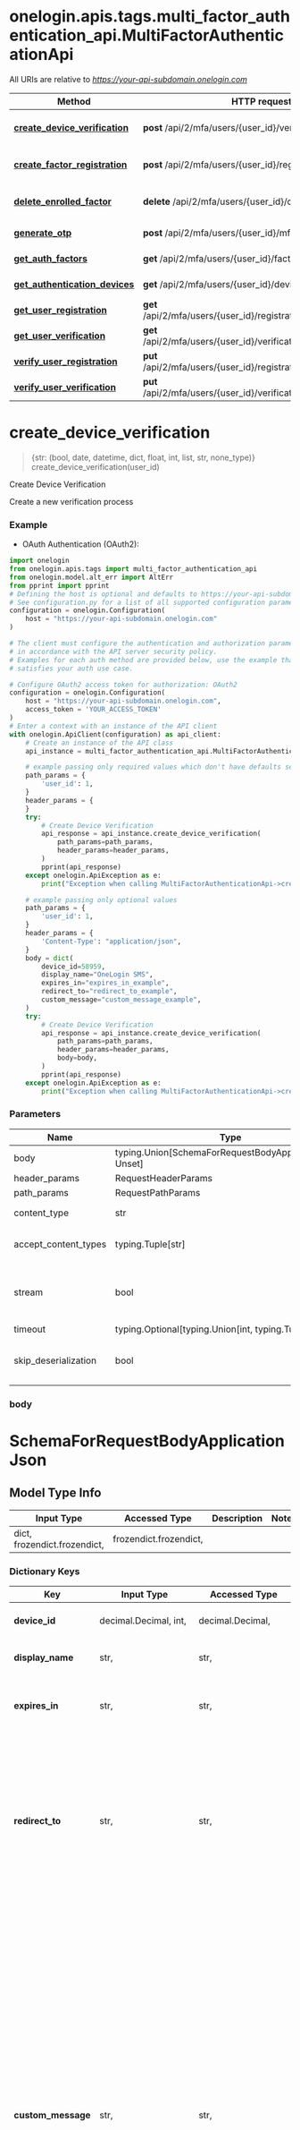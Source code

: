 <a id="__pageTop"></a>
# onelogin.apis.tags.multi_factor_authentication_api.MultiFactorAuthenticationApi

All URIs are relative to *https://your-api-subdomain.onelogin.com*

Method | HTTP request | Description
------------- | ------------- | -------------
[**create_device_verification**](#create_device_verification) | **post** /api/2/mfa/users/{user_id}/verifications | Create Device Verification
[**create_factor_registration**](#create_factor_registration) | **post** /api/2/mfa/users/{user_id}/registrations | Create Factor Registration
[**delete_enrolled_factor**](#delete_enrolled_factor) | **delete** /api/2/mfa/users/{user_id}/devices/{device_id} | Delete Enrolled Factor
[**generate_otp**](#generate_otp) | **post** /api/2/mfa/users/{user_id}/mfa_token | Generate MFA token
[**get_auth_factors**](#get_auth_factors) | **get** /api/2/mfa/users/{user_id}/factors | Get User Factors
[**get_authentication_devices**](#get_authentication_devices) | **get** /api/2/mfa/users/{user_id}/devices | Get User Devices
[**get_user_registration**](#get_user_registration) | **get** /api/2/mfa/users/{user_id}/registrations/{registration_id} | Get User Registration
[**get_user_verification**](#get_user_verification) | **get** /api/2/mfa/users/{user_id}/verifications/{verification_id} | Get User Verification
[**verify_user_registration**](#verify_user_registration) | **put** /api/2/mfa/users/{user_id}/registrations/{registration_id} | Verify User Registration
[**verify_user_verification**](#verify_user_verification) | **put** /api/2/mfa/users/{user_id}/verifications/{verification_id} | Verify User Verification

# **create_device_verification**
<a id="create_device_verification"></a>
> {str: (bool, date, datetime, dict, float, int, list, str, none_type)} create_device_verification(user_id)

Create Device Verification

Create a new verification process

### Example

* OAuth Authentication (OAuth2):
```python
import onelogin
from onelogin.apis.tags import multi_factor_authentication_api
from onelogin.model.alt_err import AltErr
from pprint import pprint
# Defining the host is optional and defaults to https://your-api-subdomain.onelogin.com
# See configuration.py for a list of all supported configuration parameters.
configuration = onelogin.Configuration(
    host = "https://your-api-subdomain.onelogin.com"
)

# The client must configure the authentication and authorization parameters
# in accordance with the API server security policy.
# Examples for each auth method are provided below, use the example that
# satisfies your auth use case.

# Configure OAuth2 access token for authorization: OAuth2
configuration = onelogin.Configuration(
    host = "https://your-api-subdomain.onelogin.com",
    access_token = 'YOUR_ACCESS_TOKEN'
)
# Enter a context with an instance of the API client
with onelogin.ApiClient(configuration) as api_client:
    # Create an instance of the API class
    api_instance = multi_factor_authentication_api.MultiFactorAuthenticationApi(api_client)

    # example passing only required values which don't have defaults set
    path_params = {
        'user_id': 1,
    }
    header_params = {
    }
    try:
        # Create Device Verification
        api_response = api_instance.create_device_verification(
            path_params=path_params,
            header_params=header_params,
        )
        pprint(api_response)
    except onelogin.ApiException as e:
        print("Exception when calling MultiFactorAuthenticationApi->create_device_verification: %s\n" % e)

    # example passing only optional values
    path_params = {
        'user_id': 1,
    }
    header_params = {
        'Content-Type': "application/json",
    }
    body = dict(
        device_id=58959,
        display_name="OneLogin SMS",
        expires_in="expires_in_example",
        redirect_to="redirect_to_example",
        custom_message="custom_message_example",
    )
    try:
        # Create Device Verification
        api_response = api_instance.create_device_verification(
            path_params=path_params,
            header_params=header_params,
            body=body,
        )
        pprint(api_response)
    except onelogin.ApiException as e:
        print("Exception when calling MultiFactorAuthenticationApi->create_device_verification: %s\n" % e)
```
### Parameters

Name | Type | Description  | Notes
------------- | ------------- | ------------- | -------------
body | typing.Union[SchemaForRequestBodyApplicationJson, Unset] | optional, default is unset |
header_params | RequestHeaderParams | |
path_params | RequestPathParams | |
content_type | str | optional, default is 'application/json' | Selects the schema and serialization of the request body
accept_content_types | typing.Tuple[str] | default is ('application/json', ) | Tells the server the content type(s) that are accepted by the client
stream | bool | default is False | if True then the response.content will be streamed and loaded from a file like object. When downloading a file, set this to True to force the code to deserialize the content to a FileSchema file
timeout | typing.Optional[typing.Union[int, typing.Tuple]] | default is None | the timeout used by the rest client
skip_deserialization | bool | default is False | when True, headers and body will be unset and an instance of api_client.ApiResponseWithoutDeserialization will be returned

### body

# SchemaForRequestBodyApplicationJson

## Model Type Info
Input Type | Accessed Type | Description | Notes
------------ | ------------- | ------------- | -------------
dict, frozendict.frozendict,  | frozendict.frozendict,  |  | 

### Dictionary Keys
Key | Input Type | Accessed Type | Description | Notes
------------ | ------------- | ------------- | ------------- | -------------
**device_id** | decimal.Decimal, int,  | decimal.Decimal,  | Specifies the factor to be verified. | 
**display_name** | str,  | str,  | A name for the users device | [optional] 
**expires_in** | str,  | str,  | Defaults to 120. Valid values are: 120-900 seconds. | [optional] 
**redirect_to** | str,  | str,  | Only applies to Email MagicLink factor. Redirects MagicLink success page to specified URL after 2 seconds. Email must already be configured by the user. | [optional] 
**custom_message** | str,  | str,  | Only applies to SMS factor. A message template that will be sent via SMS. Max length of the message after template items are inserted is 160 characters including the OTP code. SMS must already be configured by the user. The following template variables can be included in the message. - {{otp_code}} - The security code. - {{otp_expiry}} - The number of minutes until the one time code expires. | [optional] 
**any_string_name** | dict, frozendict.frozendict, str, date, datetime, int, float, bool, decimal.Decimal, None, list, tuple, bytes, io.FileIO, io.BufferedReader | frozendict.frozendict, str, BoolClass, decimal.Decimal, NoneClass, tuple, bytes, FileIO | any string name can be used but the value must be the correct type | [optional]

### header_params
#### RequestHeaderParams

Name | Type | Description  | Notes
------------- | ------------- | ------------- | -------------
Content-Type | ContentTypeSchema | | optional

# ContentTypeSchema

## Model Type Info
Input Type | Accessed Type | Description | Notes
------------ | ------------- | ------------- | -------------
str,  | str,  |  | if omitted the server will use the default value of "application/json"

### path_params
#### RequestPathParams

Name | Type | Description  | Notes
------------- | ------------- | ------------- | -------------
user_id | UserIdSchema | | 

# UserIdSchema

## Model Type Info
Input Type | Accessed Type | Description | Notes
------------ | ------------- | ------------- | -------------
decimal.Decimal, int,  | decimal.Decimal,  |  | 

### Return Types, Responses

Code | Class | Description
------------- | ------------- | -------------
n/a | api_client.ApiResponseWithoutDeserialization | When skip_deserialization is True this response is returned
201 | [ApiResponseFor201](#create_device_verification.ApiResponseFor201) | Created
401 | [ApiResponseFor401](#create_device_verification.ApiResponseFor401) | Unauthorized

#### create_device_verification.ApiResponseFor201
Name | Type | Description  | Notes
------------- | ------------- | ------------- | -------------
response | urllib3.HTTPResponse | Raw response |
body | typing.Union[SchemaFor201ResponseBodyApplicationJson, ] |  |
headers | ResponseHeadersFor201 |  |

# SchemaFor201ResponseBodyApplicationJson

## Model Type Info
Input Type | Accessed Type | Description | Notes
------------ | ------------- | ------------- | -------------
dict, frozendict.frozendict,  | frozendict.frozendict,  |  | 

### Dictionary Keys
Key | Input Type | Accessed Type | Description | Notes
------------ | ------------- | ------------- | ------------- | -------------
**device_id** | decimal.Decimal, int,  | decimal.Decimal,  | Specifies the factor to be verified. | [optional] 
**display_name** | str,  | str,  | A name for the users device | [optional] 
**expires_at** | str,  | str,  | A short lived token that is required to Verify the Factor. This token expires based on the expires_in parameter passed in. | [optional] 
**redirect_to** | str,  | str,  | Only applies to Email MagicLink factor. Redirects MagicLink success page to specified URL after 2 seconds. Email must already be configured by the user. | [optional] 
**user_display_name** | str,  | str,  | Authentication factor display name assigned by users when they register the device. | [optional] 
**id** | str,  | str,  | Registration identifier. | [optional] 
**type_display_name** | str,  | str,  | Authentication factor display name as it appears to users upon initial registration, as defined by admins at Settings &gt; Authentication Factors. | [optional] 
**auth_factor_name** | str,  | str,  | Authentication factor name, as it appears to administrators in OneLogin. | [optional] 
**any_string_name** | dict, frozendict.frozendict, str, date, datetime, int, float, bool, decimal.Decimal, None, list, tuple, bytes, io.FileIO, io.BufferedReader | frozendict.frozendict, str, BoolClass, decimal.Decimal, NoneClass, tuple, bytes, FileIO | any string name can be used but the value must be the correct type | [optional]
#### ResponseHeadersFor201

Name | Type | Description  | Notes
------------- | ------------- | ------------- | -------------
Content-Type | ContentTypeSchema | | optional

# ContentTypeSchema

## Model Type Info
Input Type | Accessed Type | Description | Notes
------------ | ------------- | ------------- | -------------
str,  | str,  |  | 


#### create_device_verification.ApiResponseFor401
Name | Type | Description  | Notes
------------- | ------------- | ------------- | -------------
response | urllib3.HTTPResponse | Raw response |
body | typing.Union[SchemaFor401ResponseBodyApplicationJson, ] |  |
headers | Unset | headers were not defined |

# SchemaFor401ResponseBodyApplicationJson
Type | Description  | Notes
------------- | ------------- | -------------
[**AltErr**](../../models/AltErr.md) |  | 


### Authorization

[OAuth2](../../../README.md#OAuth2)

[[Back to top]](#__pageTop) [[Back to API list]](../../../README.md#documentation-for-api-endpoints) [[Back to Model list]](../../../README.md#documentation-for-models) [[Back to README]](../../../README.md)

# **create_factor_registration**
<a id="create_factor_registration"></a>
> {str: (bool, date, datetime, dict, float, int, list, str, none_type)} create_factor_registration(user_id)

Create Factor Registration

Create a new registration process

### Example

* OAuth Authentication (OAuth2):
```python
import onelogin
from onelogin.apis.tags import multi_factor_authentication_api
from onelogin.model.alt_err import AltErr
from pprint import pprint
# Defining the host is optional and defaults to https://your-api-subdomain.onelogin.com
# See configuration.py for a list of all supported configuration parameters.
configuration = onelogin.Configuration(
    host = "https://your-api-subdomain.onelogin.com"
)

# The client must configure the authentication and authorization parameters
# in accordance with the API server security policy.
# Examples for each auth method are provided below, use the example that
# satisfies your auth use case.

# Configure OAuth2 access token for authorization: OAuth2
configuration = onelogin.Configuration(
    host = "https://your-api-subdomain.onelogin.com",
    access_token = 'YOUR_ACCESS_TOKEN'
)
# Enter a context with an instance of the API client
with onelogin.ApiClient(configuration) as api_client:
    # Create an instance of the API class
    api_instance = multi_factor_authentication_api.MultiFactorAuthenticationApi(api_client)

    # example passing only required values which don't have defaults set
    path_params = {
        'user_id': 1,
    }
    header_params = {
    }
    try:
        # Create Factor Registration
        api_response = api_instance.create_factor_registration(
            path_params=path_params,
            header_params=header_params,
        )
        pprint(api_response)
    except onelogin.ApiException as e:
        print("Exception when calling MultiFactorAuthenticationApi->create_factor_registration: %s\n" % e)

    # example passing only optional values
    path_params = {
        'user_id': 1,
    }
    header_params = {
        'Content-Type': "application/json",
    }
    body = dict(
        factor_id=58959,
        display_name="OneLogin SMS",
        expires_in="expires_in_example",
        verified=True,
        redirect_to="redirect_to_example",
        custom_message="custom_message_example",
    )
    try:
        # Create Factor Registration
        api_response = api_instance.create_factor_registration(
            path_params=path_params,
            header_params=header_params,
            body=body,
        )
        pprint(api_response)
    except onelogin.ApiException as e:
        print("Exception when calling MultiFactorAuthenticationApi->create_factor_registration: %s\n" % e)
```
### Parameters

Name | Type | Description  | Notes
------------- | ------------- | ------------- | -------------
body | typing.Union[SchemaForRequestBodyApplicationJson, Unset] | optional, default is unset |
header_params | RequestHeaderParams | |
path_params | RequestPathParams | |
content_type | str | optional, default is 'application/json' | Selects the schema and serialization of the request body
accept_content_types | typing.Tuple[str] | default is ('application/json', ) | Tells the server the content type(s) that are accepted by the client
stream | bool | default is False | if True then the response.content will be streamed and loaded from a file like object. When downloading a file, set this to True to force the code to deserialize the content to a FileSchema file
timeout | typing.Optional[typing.Union[int, typing.Tuple]] | default is None | the timeout used by the rest client
skip_deserialization | bool | default is False | when True, headers and body will be unset and an instance of api_client.ApiResponseWithoutDeserialization will be returned

### body

# SchemaForRequestBodyApplicationJson

## Model Type Info
Input Type | Accessed Type | Description | Notes
------------ | ------------- | ------------- | -------------
dict, frozendict.frozendict,  | frozendict.frozendict,  |  | 

### Dictionary Keys
Key | Input Type | Accessed Type | Description | Notes
------------ | ------------- | ------------- | ------------- | -------------
**factor_id** | decimal.Decimal, int,  | decimal.Decimal,  | The identifier of the factor to enroll the user with. See Get Available Factors for a list of possible id values. | 
**display_name** | str,  | str,  | A name for the users device | 
**expires_in** | str,  | str,  | Defaults to 120. Valid values are: 120-900 seconds. | [optional] 
**verified** | bool,  | BoolClass,  | Defaults to false. The following factors support verified &#x3D; true as part of the initial registration request: OneLogin SMS, OneLogin Voice, OneLogin Email. When using verified &#x3D; true it is critical that the supported factors have pre-verified values, most likely imported from an existing directory or by the users themselvdes. Factors such as Authenticator and OneLogin Protect do not support verification &#x3D; true as the user interaction is required to verify the factor. | [optional] 
**redirect_to** | str,  | str,  | Only applies to Email MagicLink factor. Redirects MagicLink success page to specified URL after 2 seconds. Email must already be configured by the user. | [optional] 
**custom_message** | str,  | str,  | Only applies to SMS factor. A message template that will be sent via SMS. Max length of the message after template items are inserted is 160 characters including the OTP code. SMS must already be configured by the user. The following template variables can be included in the message. - {{otp_code}} - The security code. - {{otp_expiry}} - The number of minutes until the one time code expires. | [optional] 
**any_string_name** | dict, frozendict.frozendict, str, date, datetime, int, float, bool, decimal.Decimal, None, list, tuple, bytes, io.FileIO, io.BufferedReader | frozendict.frozendict, str, BoolClass, decimal.Decimal, NoneClass, tuple, bytes, FileIO | any string name can be used but the value must be the correct type | [optional]

### header_params
#### RequestHeaderParams

Name | Type | Description  | Notes
------------- | ------------- | ------------- | -------------
Content-Type | ContentTypeSchema | | optional

# ContentTypeSchema

## Model Type Info
Input Type | Accessed Type | Description | Notes
------------ | ------------- | ------------- | -------------
str,  | str,  |  | if omitted the server will use the default value of "application/json"

### path_params
#### RequestPathParams

Name | Type | Description  | Notes
------------- | ------------- | ------------- | -------------
user_id | UserIdSchema | | 

# UserIdSchema

## Model Type Info
Input Type | Accessed Type | Description | Notes
------------ | ------------- | ------------- | -------------
decimal.Decimal, int,  | decimal.Decimal,  |  | 

### Return Types, Responses

Code | Class | Description
------------- | ------------- | -------------
n/a | api_client.ApiResponseWithoutDeserialization | When skip_deserialization is True this response is returned
201 | [ApiResponseFor201](#create_factor_registration.ApiResponseFor201) | Created
401 | [ApiResponseFor401](#create_factor_registration.ApiResponseFor401) | Unauthorized

#### create_factor_registration.ApiResponseFor201
Name | Type | Description  | Notes
------------- | ------------- | ------------- | -------------
response | urllib3.HTTPResponse | Raw response |
body | typing.Union[SchemaFor201ResponseBodyApplicationJson, ] |  |
headers | ResponseHeadersFor201 |  |

# SchemaFor201ResponseBodyApplicationJson

## Model Type Info
Input Type | Accessed Type | Description | Notes
------------ | ------------- | ------------- | -------------
dict, frozendict.frozendict,  | frozendict.frozendict,  |  | 

### Dictionary Keys
Key | Input Type | Accessed Type | Description | Notes
------------ | ------------- | ------------- | ------------- | -------------
**device_id** | str,  | str,  | MFA device identifier. | [optional] 
**user_display_name** | str,  | str,  | Authentication factor display name assigned by users when they register the device. | [optional] 
**type_display_name** | str,  | str,  | Authentication factor display name as it appears to users upon initial registration, as defined by admins at Settings &gt; Authentication Factors. | [optional] 
**auth_factor_name** | str,  | str,  | Authentication factor name, as it appears to administrators in OneLogin. | [optional] 
**id** | str,  | str,  | Verification identifier used in subsequent verification step. | [optional] 
**user_id** | str,  | str,  | User identifier | [optional] 
**any_string_name** | dict, frozendict.frozendict, str, date, datetime, int, float, bool, decimal.Decimal, None, list, tuple, bytes, io.FileIO, io.BufferedReader | frozendict.frozendict, str, BoolClass, decimal.Decimal, NoneClass, tuple, bytes, FileIO | any string name can be used but the value must be the correct type | [optional]
#### ResponseHeadersFor201

Name | Type | Description  | Notes
------------- | ------------- | ------------- | -------------
Accept-Language | AcceptLanguageSchema | | optional
Cache-Control | CacheControlSchema | | optional
Content-Length | ContentLengthSchema | | optional
Content-Type | ContentTypeSchema | | optional
X-Content-Type-Options | XContentTypeOptionsSchema | | optional
X-Request-Id | XRequestIdSchema | | optional
Date | DateSchema | | optional

# AcceptLanguageSchema

## Model Type Info
Input Type | Accessed Type | Description | Notes
------------ | ------------- | ------------- | -------------
str,  | str,  |  | 

# CacheControlSchema

## Model Type Info
Input Type | Accessed Type | Description | Notes
------------ | ------------- | ------------- | -------------
str,  | str,  |  | 

# ContentLengthSchema

## Model Type Info
Input Type | Accessed Type | Description | Notes
------------ | ------------- | ------------- | -------------
decimal.Decimal, int,  | decimal.Decimal,  |  | 

# ContentTypeSchema

## Model Type Info
Input Type | Accessed Type | Description | Notes
------------ | ------------- | ------------- | -------------
str,  | str,  |  | 

# XContentTypeOptionsSchema

## Model Type Info
Input Type | Accessed Type | Description | Notes
------------ | ------------- | ------------- | -------------
str,  | str,  |  | 

# XRequestIdSchema

## Model Type Info
Input Type | Accessed Type | Description | Notes
------------ | ------------- | ------------- | -------------
str,  | str,  |  | 

# DateSchema

## Model Type Info
Input Type | Accessed Type | Description | Notes
------------ | ------------- | ------------- | -------------
str,  | str,  |  | 


#### create_factor_registration.ApiResponseFor401
Name | Type | Description  | Notes
------------- | ------------- | ------------- | -------------
response | urllib3.HTTPResponse | Raw response |
body | typing.Union[SchemaFor401ResponseBodyApplicationJson, ] |  |
headers | Unset | headers were not defined |

# SchemaFor401ResponseBodyApplicationJson
Type | Description  | Notes
------------- | ------------- | -------------
[**AltErr**](../../models/AltErr.md) |  | 


### Authorization

[OAuth2](../../../README.md#OAuth2)

[[Back to top]](#__pageTop) [[Back to API list]](../../../README.md#documentation-for-api-endpoints) [[Back to Model list]](../../../README.md#documentation-for-models) [[Back to README]](../../../README.md)

# **delete_enrolled_factor**
<a id="delete_enrolled_factor"></a>
> delete_enrolled_factor(user_iddevice_id)

Delete Enrolled Factor

Delete a user\\'s authentication device

### Example

* OAuth Authentication (OAuth2):
```python
import onelogin
from onelogin.apis.tags import multi_factor_authentication_api
from pprint import pprint
# Defining the host is optional and defaults to https://your-api-subdomain.onelogin.com
# See configuration.py for a list of all supported configuration parameters.
configuration = onelogin.Configuration(
    host = "https://your-api-subdomain.onelogin.com"
)

# The client must configure the authentication and authorization parameters
# in accordance with the API server security policy.
# Examples for each auth method are provided below, use the example that
# satisfies your auth use case.

# Configure OAuth2 access token for authorization: OAuth2
configuration = onelogin.Configuration(
    host = "https://your-api-subdomain.onelogin.com",
    access_token = 'YOUR_ACCESS_TOKEN'
)
# Enter a context with an instance of the API client
with onelogin.ApiClient(configuration) as api_client:
    # Create an instance of the API class
    api_instance = multi_factor_authentication_api.MultiFactorAuthenticationApi(api_client)

    # example passing only required values which don't have defaults set
    path_params = {
        'user_id': 1,
        'device_id': "device_id_example",
    }
    try:
        # Delete Enrolled Factor
        api_response = api_instance.delete_enrolled_factor(
            path_params=path_params,
        )
    except onelogin.ApiException as e:
        print("Exception when calling MultiFactorAuthenticationApi->delete_enrolled_factor: %s\n" % e)
```
### Parameters

Name | Type | Description  | Notes
------------- | ------------- | ------------- | -------------
path_params | RequestPathParams | |
stream | bool | default is False | if True then the response.content will be streamed and loaded from a file like object. When downloading a file, set this to True to force the code to deserialize the content to a FileSchema file
timeout | typing.Optional[typing.Union[int, typing.Tuple]] | default is None | the timeout used by the rest client
skip_deserialization | bool | default is False | when True, headers and body will be unset and an instance of api_client.ApiResponseWithoutDeserialization will be returned

### path_params
#### RequestPathParams

Name | Type | Description  | Notes
------------- | ------------- | ------------- | -------------
user_id | UserIdSchema | | 
device_id | DeviceIdSchema | | 

# UserIdSchema

## Model Type Info
Input Type | Accessed Type | Description | Notes
------------ | ------------- | ------------- | -------------
decimal.Decimal, int,  | decimal.Decimal,  |  | 

# DeviceIdSchema

## Model Type Info
Input Type | Accessed Type | Description | Notes
------------ | ------------- | ------------- | -------------
str,  | str,  |  | 

### Return Types, Responses

Code | Class | Description
------------- | ------------- | -------------
n/a | api_client.ApiResponseWithoutDeserialization | When skip_deserialization is True this response is returned
204 | [ApiResponseFor204](#delete_enrolled_factor.ApiResponseFor204) | No Content

#### delete_enrolled_factor.ApiResponseFor204
Name | Type | Description  | Notes
------------- | ------------- | ------------- | -------------
response | urllib3.HTTPResponse | Raw response |
body | Unset | body was not defined |
headers | Unset | headers were not defined |

### Authorization

[OAuth2](../../../README.md#OAuth2)

[[Back to top]](#__pageTop) [[Back to API list]](../../../README.md#documentation-for-api-endpoints) [[Back to Model list]](../../../README.md#documentation-for-models) [[Back to README]](../../../README.md)

# **generate_otp**
<a id="generate_otp"></a>
> {str: (bool, date, datetime, dict, float, int, list, str, none_type)} generate_otp(user_id)

Generate MFA token

Create new MFA token on the user's account

### Example

* OAuth Authentication (OAuth2):
```python
import onelogin
from onelogin.apis.tags import multi_factor_authentication_api
from onelogin.model.alt_err import AltErr
from pprint import pprint
# Defining the host is optional and defaults to https://your-api-subdomain.onelogin.com
# See configuration.py for a list of all supported configuration parameters.
configuration = onelogin.Configuration(
    host = "https://your-api-subdomain.onelogin.com"
)

# The client must configure the authentication and authorization parameters
# in accordance with the API server security policy.
# Examples for each auth method are provided below, use the example that
# satisfies your auth use case.

# Configure OAuth2 access token for authorization: OAuth2
configuration = onelogin.Configuration(
    host = "https://your-api-subdomain.onelogin.com",
    access_token = 'YOUR_ACCESS_TOKEN'
)
# Enter a context with an instance of the API client
with onelogin.ApiClient(configuration) as api_client:
    # Create an instance of the API class
    api_instance = multi_factor_authentication_api.MultiFactorAuthenticationApi(api_client)

    # example passing only required values which don't have defaults set
    path_params = {
        'user_id': 1,
    }
    header_params = {
    }
    try:
        # Generate MFA token
        api_response = api_instance.generate_otp(
            path_params=path_params,
            header_params=header_params,
        )
        pprint(api_response)
    except onelogin.ApiException as e:
        print("Exception when calling MultiFactorAuthenticationApi->generate_otp: %s\n" % e)

    # example passing only optional values
    path_params = {
        'user_id': 1,
    }
    header_params = {
        'Content-Type': "application/json",
    }
    body = dict(
        expires_in=300,
        reusable=False,
    )
    try:
        # Generate MFA token
        api_response = api_instance.generate_otp(
            path_params=path_params,
            header_params=header_params,
            body=body,
        )
        pprint(api_response)
    except onelogin.ApiException as e:
        print("Exception when calling MultiFactorAuthenticationApi->generate_otp: %s\n" % e)
```
### Parameters

Name | Type | Description  | Notes
------------- | ------------- | ------------- | -------------
body | typing.Union[SchemaForRequestBodyApplicationJson, Unset] | optional, default is unset |
header_params | RequestHeaderParams | |
path_params | RequestPathParams | |
content_type | str | optional, default is 'application/json' | Selects the schema and serialization of the request body
accept_content_types | typing.Tuple[str] | default is ('application/json', ) | Tells the server the content type(s) that are accepted by the client
stream | bool | default is False | if True then the response.content will be streamed and loaded from a file like object. When downloading a file, set this to True to force the code to deserialize the content to a FileSchema file
timeout | typing.Optional[typing.Union[int, typing.Tuple]] | default is None | the timeout used by the rest client
skip_deserialization | bool | default is False | when True, headers and body will be unset and an instance of api_client.ApiResponseWithoutDeserialization will be returned

### body

# SchemaForRequestBodyApplicationJson

## Model Type Info
Input Type | Accessed Type | Description | Notes
------------ | ------------- | ------------- | -------------
dict, frozendict.frozendict,  | frozendict.frozendict,  |  | 

### Dictionary Keys
Key | Input Type | Accessed Type | Description | Notes
------------ | ------------- | ------------- | ------------- | -------------
**expires_in** | decimal.Decimal, int,  | decimal.Decimal,  | Set the duration of the token in seconds. Token expiration defaults to 259200 seconds &#x3D; 72 hours. 72 hours is the max value. | [optional] 
**reusable** | bool,  | BoolClass,  | Defines if the token is reusable multiple times within the expiry window. Value defaults to false. If set to true, token can be used multiple times, until it expires. | [optional] if omitted the server will use the default value of False
**any_string_name** | dict, frozendict.frozendict, str, date, datetime, int, float, bool, decimal.Decimal, None, list, tuple, bytes, io.FileIO, io.BufferedReader | frozendict.frozendict, str, BoolClass, decimal.Decimal, NoneClass, tuple, bytes, FileIO | any string name can be used but the value must be the correct type | [optional]

### header_params
#### RequestHeaderParams

Name | Type | Description  | Notes
------------- | ------------- | ------------- | -------------
Content-Type | ContentTypeSchema | | optional

# ContentTypeSchema

## Model Type Info
Input Type | Accessed Type | Description | Notes
------------ | ------------- | ------------- | -------------
str,  | str,  |  | if omitted the server will use the default value of "application/json"

### path_params
#### RequestPathParams

Name | Type | Description  | Notes
------------- | ------------- | ------------- | -------------
user_id | UserIdSchema | | 

# UserIdSchema

## Model Type Info
Input Type | Accessed Type | Description | Notes
------------ | ------------- | ------------- | -------------
decimal.Decimal, int,  | decimal.Decimal,  |  | 

### Return Types, Responses

Code | Class | Description
------------- | ------------- | -------------
n/a | api_client.ApiResponseWithoutDeserialization | When skip_deserialization is True this response is returned
201 | [ApiResponseFor201](#generate_otp.ApiResponseFor201) | Created
401 | [ApiResponseFor401](#generate_otp.ApiResponseFor401) | Unauthorized
422 | [ApiResponseFor422](#generate_otp.ApiResponseFor422) | Unprocessable Entity

#### generate_otp.ApiResponseFor201
Name | Type | Description  | Notes
------------- | ------------- | ------------- | -------------
response | urllib3.HTTPResponse | Raw response |
body | typing.Union[SchemaFor201ResponseBodyApplicationJson, ] |  |
headers | ResponseHeadersFor201 |  |

# SchemaFor201ResponseBodyApplicationJson

## Model Type Info
Input Type | Accessed Type | Description | Notes
------------ | ------------- | ------------- | -------------
dict, frozendict.frozendict,  | frozendict.frozendict,  |  | 

### Dictionary Keys
Key | Input Type | Accessed Type | Description | Notes
------------ | ------------- | ------------- | ------------- | -------------
**mfa_token** | str,  | str,  | Token can function as a temporary MFA token. It can be used to authenticate for any app when valid. | [optional] 
**reusable** | bool,  | BoolClass,  | true indcates the token can be used multiple times, until it expires. false indicates the token is invalid after a single use or once it expires. Defaults to false. | [optional] if omitted the server will use the default value of False
**expires_at** | str,  | str,  | Defines the expiration time and date for the token. Format is UTC time. | [optional] 
**device_id** | str,  | str,  | A unique identifier for the temp otp device that has been created for this token. | [optional] 
**any_string_name** | dict, frozendict.frozendict, str, date, datetime, int, float, bool, decimal.Decimal, None, list, tuple, bytes, io.FileIO, io.BufferedReader | frozendict.frozendict, str, BoolClass, decimal.Decimal, NoneClass, tuple, bytes, FileIO | any string name can be used but the value must be the correct type | [optional]
#### ResponseHeadersFor201

Name | Type | Description  | Notes
------------- | ------------- | ------------- | -------------
Content-Type | ContentTypeSchema | | optional

# ContentTypeSchema

## Model Type Info
Input Type | Accessed Type | Description | Notes
------------ | ------------- | ------------- | -------------
str,  | str,  |  | 


#### generate_otp.ApiResponseFor401
Name | Type | Description  | Notes
------------- | ------------- | ------------- | -------------
response | urllib3.HTTPResponse | Raw response |
body | typing.Union[SchemaFor401ResponseBodyApplicationJson, ] |  |
headers | Unset | headers were not defined |

# SchemaFor401ResponseBodyApplicationJson
Type | Description  | Notes
------------- | ------------- | -------------
[**AltErr**](../../models/AltErr.md) |  | 


#### generate_otp.ApiResponseFor422
Name | Type | Description  | Notes
------------- | ------------- | ------------- | -------------
response | urllib3.HTTPResponse | Raw response |
body | typing.Union[SchemaFor422ResponseBodyApplicationJson, ] |  |
headers | Unset | headers were not defined |

# SchemaFor422ResponseBodyApplicationJson
Type | Description  | Notes
------------- | ------------- | -------------
[**AltErr**](../../models/AltErr.md) |  | 


### Authorization

[OAuth2](../../../README.md#OAuth2)

[[Back to top]](#__pageTop) [[Back to API list]](../../../README.md#documentation-for-api-endpoints) [[Back to Model list]](../../../README.md#documentation-for-models) [[Back to README]](../../../README.md)

# **get_auth_factors**
<a id="get_auth_factors"></a>
> {str: (bool, date, datetime, dict, float, int, list, str, none_type)} get_auth_factors(user_id)

Get User Factors

Get a user\\'s available authentication factors

### Example

* OAuth Authentication (OAuth2):
```python
import onelogin
from onelogin.apis.tags import multi_factor_authentication_api
from onelogin.model.alt_err import AltErr
from pprint import pprint
# Defining the host is optional and defaults to https://your-api-subdomain.onelogin.com
# See configuration.py for a list of all supported configuration parameters.
configuration = onelogin.Configuration(
    host = "https://your-api-subdomain.onelogin.com"
)

# The client must configure the authentication and authorization parameters
# in accordance with the API server security policy.
# Examples for each auth method are provided below, use the example that
# satisfies your auth use case.

# Configure OAuth2 access token for authorization: OAuth2
configuration = onelogin.Configuration(
    host = "https://your-api-subdomain.onelogin.com",
    access_token = 'YOUR_ACCESS_TOKEN'
)
# Enter a context with an instance of the API client
with onelogin.ApiClient(configuration) as api_client:
    # Create an instance of the API class
    api_instance = multi_factor_authentication_api.MultiFactorAuthenticationApi(api_client)

    # example passing only required values which don't have defaults set
    path_params = {
        'user_id': 1,
    }
    try:
        # Get User Factors
        api_response = api_instance.get_auth_factors(
            path_params=path_params,
        )
        pprint(api_response)
    except onelogin.ApiException as e:
        print("Exception when calling MultiFactorAuthenticationApi->get_auth_factors: %s\n" % e)
```
### Parameters

Name | Type | Description  | Notes
------------- | ------------- | ------------- | -------------
path_params | RequestPathParams | |
accept_content_types | typing.Tuple[str] | default is ('application/json', ) | Tells the server the content type(s) that are accepted by the client
stream | bool | default is False | if True then the response.content will be streamed and loaded from a file like object. When downloading a file, set this to True to force the code to deserialize the content to a FileSchema file
timeout | typing.Optional[typing.Union[int, typing.Tuple]] | default is None | the timeout used by the rest client
skip_deserialization | bool | default is False | when True, headers and body will be unset and an instance of api_client.ApiResponseWithoutDeserialization will be returned

### path_params
#### RequestPathParams

Name | Type | Description  | Notes
------------- | ------------- | ------------- | -------------
user_id | UserIdSchema | | 

# UserIdSchema

## Model Type Info
Input Type | Accessed Type | Description | Notes
------------ | ------------- | ------------- | -------------
decimal.Decimal, int,  | decimal.Decimal,  |  | 

### Return Types, Responses

Code | Class | Description
------------- | ------------- | -------------
n/a | api_client.ApiResponseWithoutDeserialization | When skip_deserialization is True this response is returned
200 | [ApiResponseFor200](#get_auth_factors.ApiResponseFor200) | OK
401 | [ApiResponseFor401](#get_auth_factors.ApiResponseFor401) | Unauthorized

#### get_auth_factors.ApiResponseFor200
Name | Type | Description  | Notes
------------- | ------------- | ------------- | -------------
response | urllib3.HTTPResponse | Raw response |
body | typing.Union[SchemaFor200ResponseBodyApplicationJson, ] |  |
headers | ResponseHeadersFor200 |  |

# SchemaFor200ResponseBodyApplicationJson

## Model Type Info
Input Type | Accessed Type | Description | Notes
------------ | ------------- | ------------- | -------------
dict, frozendict.frozendict,  | frozendict.frozendict,  |  | 

### Dictionary Keys
Key | Input Type | Accessed Type | Description | Notes
------------ | ------------- | ------------- | ------------- | -------------
**factor_id** | decimal.Decimal, int,  | decimal.Decimal,  | Identifier for the factor which will be used for user enrollment | [optional] 
**name** | str,  | str,  | Authentication factor name, as it appears to administrators in OneLogin. | [optional] 
**auth_factor_name** | str,  | str,  | Internal use only | [optional] 
**any_string_name** | dict, frozendict.frozendict, str, date, datetime, int, float, bool, decimal.Decimal, None, list, tuple, bytes, io.FileIO, io.BufferedReader | frozendict.frozendict, str, BoolClass, decimal.Decimal, NoneClass, tuple, bytes, FileIO | any string name can be used but the value must be the correct type | [optional]
#### ResponseHeadersFor200

Name | Type | Description  | Notes
------------- | ------------- | ------------- | -------------
Content-Type | ContentTypeSchema | | optional

# ContentTypeSchema

## Model Type Info
Input Type | Accessed Type | Description | Notes
------------ | ------------- | ------------- | -------------
str,  | str,  |  | 


#### get_auth_factors.ApiResponseFor401
Name | Type | Description  | Notes
------------- | ------------- | ------------- | -------------
response | urllib3.HTTPResponse | Raw response |
body | typing.Union[SchemaFor401ResponseBodyApplicationJson, ] |  |
headers | Unset | headers were not defined |

# SchemaFor401ResponseBodyApplicationJson
Type | Description  | Notes
------------- | ------------- | -------------
[**AltErr**](../../models/AltErr.md) |  | 


### Authorization

[OAuth2](../../../README.md#OAuth2)

[[Back to top]](#__pageTop) [[Back to API list]](../../../README.md#documentation-for-api-endpoints) [[Back to Model list]](../../../README.md#documentation-for-models) [[Back to README]](../../../README.md)

# **get_authentication_devices**
<a id="get_authentication_devices"></a>
> [{str: (bool, date, datetime, dict, float, int, list, str, none_type)}] get_authentication_devices(user_id)

Get User Devices

Get a user authentication devices

### Example

* OAuth Authentication (OAuth2):
```python
import onelogin
from onelogin.apis.tags import multi_factor_authentication_api
from onelogin.model.alt_err import AltErr
from pprint import pprint
# Defining the host is optional and defaults to https://your-api-subdomain.onelogin.com
# See configuration.py for a list of all supported configuration parameters.
configuration = onelogin.Configuration(
    host = "https://your-api-subdomain.onelogin.com"
)

# The client must configure the authentication and authorization parameters
# in accordance with the API server security policy.
# Examples for each auth method are provided below, use the example that
# satisfies your auth use case.

# Configure OAuth2 access token for authorization: OAuth2
configuration = onelogin.Configuration(
    host = "https://your-api-subdomain.onelogin.com",
    access_token = 'YOUR_ACCESS_TOKEN'
)
# Enter a context with an instance of the API client
with onelogin.ApiClient(configuration) as api_client:
    # Create an instance of the API class
    api_instance = multi_factor_authentication_api.MultiFactorAuthenticationApi(api_client)

    # example passing only required values which don't have defaults set
    path_params = {
        'user_id': 1,
    }
    try:
        # Get User Devices
        api_response = api_instance.get_authentication_devices(
            path_params=path_params,
        )
        pprint(api_response)
    except onelogin.ApiException as e:
        print("Exception when calling MultiFactorAuthenticationApi->get_authentication_devices: %s\n" % e)
```
### Parameters

Name | Type | Description  | Notes
------------- | ------------- | ------------- | -------------
path_params | RequestPathParams | |
accept_content_types | typing.Tuple[str] | default is ('application/json', ) | Tells the server the content type(s) that are accepted by the client
stream | bool | default is False | if True then the response.content will be streamed and loaded from a file like object. When downloading a file, set this to True to force the code to deserialize the content to a FileSchema file
timeout | typing.Optional[typing.Union[int, typing.Tuple]] | default is None | the timeout used by the rest client
skip_deserialization | bool | default is False | when True, headers and body will be unset and an instance of api_client.ApiResponseWithoutDeserialization will be returned

### path_params
#### RequestPathParams

Name | Type | Description  | Notes
------------- | ------------- | ------------- | -------------
user_id | UserIdSchema | | 

# UserIdSchema

## Model Type Info
Input Type | Accessed Type | Description | Notes
------------ | ------------- | ------------- | -------------
decimal.Decimal, int,  | decimal.Decimal,  |  | 

### Return Types, Responses

Code | Class | Description
------------- | ------------- | -------------
n/a | api_client.ApiResponseWithoutDeserialization | When skip_deserialization is True this response is returned
200 | [ApiResponseFor200](#get_authentication_devices.ApiResponseFor200) | OK
401 | [ApiResponseFor401](#get_authentication_devices.ApiResponseFor401) | Unauthorized

#### get_authentication_devices.ApiResponseFor200
Name | Type | Description  | Notes
------------- | ------------- | ------------- | -------------
response | urllib3.HTTPResponse | Raw response |
body | typing.Union[SchemaFor200ResponseBodyApplicationJson, ] |  |
headers | Unset | headers were not defined |

# SchemaFor200ResponseBodyApplicationJson

## Model Type Info
Input Type | Accessed Type | Description | Notes
------------ | ------------- | ------------- | -------------
list, tuple,  | tuple,  |  | 

### Tuple Items
Class Name | Input Type | Accessed Type | Description | Notes
------------- | ------------- | ------------- | ------------- | -------------
[items](#items) | dict, frozendict.frozendict,  | frozendict.frozendict,  |  | 

# items

## Model Type Info
Input Type | Accessed Type | Description | Notes
------------ | ------------- | ------------- | -------------
dict, frozendict.frozendict,  | frozendict.frozendict,  |  | 

### Dictionary Keys
Key | Input Type | Accessed Type | Description | Notes
------------ | ------------- | ------------- | ------------- | -------------
**device_id** | str,  | str,  | MFA device identifier. | [optional] 
**user_display_name** | str,  | str,  | Authentication factor display name assigned by users when they register the device. | [optional] 
**type_display_name** | str,  | str,  | Authentication factor display name as it appears to users upon initial registration, as defined by admins at Settings &gt; Authentication Factors. | [optional] 
**auth_factor_name** | str,  | str,  | Authentication factor name, as it appears to administrators in OneLogin. | [optional] 
**default** | bool,  | BoolClass,  | true &#x3D; is user’s default MFA device for OneLogin. | [optional] if omitted the server will use the default value of False
**any_string_name** | dict, frozendict.frozendict, str, date, datetime, int, float, bool, decimal.Decimal, None, list, tuple, bytes, io.FileIO, io.BufferedReader | frozendict.frozendict, str, BoolClass, decimal.Decimal, NoneClass, tuple, bytes, FileIO | any string name can be used but the value must be the correct type | [optional]

#### get_authentication_devices.ApiResponseFor401
Name | Type | Description  | Notes
------------- | ------------- | ------------- | -------------
response | urllib3.HTTPResponse | Raw response |
body | typing.Union[SchemaFor401ResponseBodyApplicationJson, ] |  |
headers | Unset | headers were not defined |

# SchemaFor401ResponseBodyApplicationJson
Type | Description  | Notes
------------- | ------------- | -------------
[**AltErr**](../../models/AltErr.md) |  | 


### Authorization

[OAuth2](../../../README.md#OAuth2)

[[Back to top]](#__pageTop) [[Back to API list]](../../../README.md#documentation-for-api-endpoints) [[Back to Model list]](../../../README.md#documentation-for-models) [[Back to README]](../../../README.md)

# **get_user_registration**
<a id="get_user_registration"></a>
> {str: (bool, date, datetime, dict, float, int, list, str, none_type)} get_user_registration(user_idregistration_id)

Get User Registration

Get registration state by id

### Example

* OAuth Authentication (OAuth2):
```python
import onelogin
from onelogin.apis.tags import multi_factor_authentication_api
from onelogin.model.alt_err import AltErr
from pprint import pprint
# Defining the host is optional and defaults to https://your-api-subdomain.onelogin.com
# See configuration.py for a list of all supported configuration parameters.
configuration = onelogin.Configuration(
    host = "https://your-api-subdomain.onelogin.com"
)

# The client must configure the authentication and authorization parameters
# in accordance with the API server security policy.
# Examples for each auth method are provided below, use the example that
# satisfies your auth use case.

# Configure OAuth2 access token for authorization: OAuth2
configuration = onelogin.Configuration(
    host = "https://your-api-subdomain.onelogin.com",
    access_token = 'YOUR_ACCESS_TOKEN'
)
# Enter a context with an instance of the API client
with onelogin.ApiClient(configuration) as api_client:
    # Create an instance of the API class
    api_instance = multi_factor_authentication_api.MultiFactorAuthenticationApi(api_client)

    # example passing only required values which don't have defaults set
    path_params = {
        'user_id': 1,
        'registration_id': "<UUID>",
    }
    try:
        # Get User Registration
        api_response = api_instance.get_user_registration(
            path_params=path_params,
        )
        pprint(api_response)
    except onelogin.ApiException as e:
        print("Exception when calling MultiFactorAuthenticationApi->get_user_registration: %s\n" % e)
```
### Parameters

Name | Type | Description  | Notes
------------- | ------------- | ------------- | -------------
path_params | RequestPathParams | |
accept_content_types | typing.Tuple[str] | default is ('application/json', ) | Tells the server the content type(s) that are accepted by the client
stream | bool | default is False | if True then the response.content will be streamed and loaded from a file like object. When downloading a file, set this to True to force the code to deserialize the content to a FileSchema file
timeout | typing.Optional[typing.Union[int, typing.Tuple]] | default is None | the timeout used by the rest client
skip_deserialization | bool | default is False | when True, headers and body will be unset and an instance of api_client.ApiResponseWithoutDeserialization will be returned

### path_params
#### RequestPathParams

Name | Type | Description  | Notes
------------- | ------------- | ------------- | -------------
user_id | UserIdSchema | | 
registration_id | RegistrationIdSchema | | 

# UserIdSchema

## Model Type Info
Input Type | Accessed Type | Description | Notes
------------ | ------------- | ------------- | -------------
decimal.Decimal, int,  | decimal.Decimal,  |  | 

# RegistrationIdSchema

## Model Type Info
Input Type | Accessed Type | Description | Notes
------------ | ------------- | ------------- | -------------
str,  | str,  |  | 

### Return Types, Responses

Code | Class | Description
------------- | ------------- | -------------
n/a | api_client.ApiResponseWithoutDeserialization | When skip_deserialization is True this response is returned
200 | [ApiResponseFor200](#get_user_registration.ApiResponseFor200) | OK
401 | [ApiResponseFor401](#get_user_registration.ApiResponseFor401) | Unauthorized

#### get_user_registration.ApiResponseFor200
Name | Type | Description  | Notes
------------- | ------------- | ------------- | -------------
response | urllib3.HTTPResponse | Raw response |
body | typing.Union[SchemaFor200ResponseBodyApplicationJson, ] |  |
headers | ResponseHeadersFor200 |  |

# SchemaFor200ResponseBodyApplicationJson

## Model Type Info
Input Type | Accessed Type | Description | Notes
------------ | ------------- | ------------- | -------------
dict, frozendict.frozendict,  | frozendict.frozendict,  |  | 
#### ResponseHeadersFor200

Name | Type | Description  | Notes
------------- | ------------- | ------------- | -------------
Accept-Language | AcceptLanguageSchema | | optional
Cache-Control | CacheControlSchema | | optional
Content-Length | ContentLengthSchema | | optional
Content-Type | ContentTypeSchema | | optional
X-Content-Type-Options | XContentTypeOptionsSchema | | optional
X-Request-Id | XRequestIdSchema | | optional
Date | DateSchema | | optional

# AcceptLanguageSchema

## Model Type Info
Input Type | Accessed Type | Description | Notes
------------ | ------------- | ------------- | -------------
str,  | str,  |  | 

# CacheControlSchema

## Model Type Info
Input Type | Accessed Type | Description | Notes
------------ | ------------- | ------------- | -------------
str,  | str,  |  | 

# ContentLengthSchema

## Model Type Info
Input Type | Accessed Type | Description | Notes
------------ | ------------- | ------------- | -------------
decimal.Decimal, int,  | decimal.Decimal,  |  | 

# ContentTypeSchema

## Model Type Info
Input Type | Accessed Type | Description | Notes
------------ | ------------- | ------------- | -------------
str,  | str,  |  | 

# XContentTypeOptionsSchema

## Model Type Info
Input Type | Accessed Type | Description | Notes
------------ | ------------- | ------------- | -------------
str,  | str,  |  | 

# XRequestIdSchema

## Model Type Info
Input Type | Accessed Type | Description | Notes
------------ | ------------- | ------------- | -------------
str,  | str,  |  | 

# DateSchema

## Model Type Info
Input Type | Accessed Type | Description | Notes
------------ | ------------- | ------------- | -------------
str,  | str,  |  | 


#### get_user_registration.ApiResponseFor401
Name | Type | Description  | Notes
------------- | ------------- | ------------- | -------------
response | urllib3.HTTPResponse | Raw response |
body | typing.Union[SchemaFor401ResponseBodyApplicationJson, ] |  |
headers | Unset | headers were not defined |

# SchemaFor401ResponseBodyApplicationJson
Type | Description  | Notes
------------- | ------------- | -------------
[**AltErr**](../../models/AltErr.md) |  | 


### Authorization

[OAuth2](../../../README.md#OAuth2)

[[Back to top]](#__pageTop) [[Back to API list]](../../../README.md#documentation-for-api-endpoints) [[Back to Model list]](../../../README.md#documentation-for-models) [[Back to README]](../../../README.md)

# **get_user_verification**
<a id="get_user_verification"></a>
> {str: (bool, date, datetime, dict, float, int, list, str, none_type)} get_user_verification(user_idverification_id)

Get User Verification

Get verification state by id

### Example

* OAuth Authentication (OAuth2):
```python
import onelogin
from onelogin.apis.tags import multi_factor_authentication_api
from onelogin.model.alt_err import AltErr
from pprint import pprint
# Defining the host is optional and defaults to https://your-api-subdomain.onelogin.com
# See configuration.py for a list of all supported configuration parameters.
configuration = onelogin.Configuration(
    host = "https://your-api-subdomain.onelogin.com"
)

# The client must configure the authentication and authorization parameters
# in accordance with the API server security policy.
# Examples for each auth method are provided below, use the example that
# satisfies your auth use case.

# Configure OAuth2 access token for authorization: OAuth2
configuration = onelogin.Configuration(
    host = "https://your-api-subdomain.onelogin.com",
    access_token = 'YOUR_ACCESS_TOKEN'
)
# Enter a context with an instance of the API client
with onelogin.ApiClient(configuration) as api_client:
    # Create an instance of the API class
    api_instance = multi_factor_authentication_api.MultiFactorAuthenticationApi(api_client)

    # example passing only required values which don't have defaults set
    path_params = {
        'user_id': 1,
        'verification_id': "<UUID>",
    }
    try:
        # Get User Verification
        api_response = api_instance.get_user_verification(
            path_params=path_params,
        )
        pprint(api_response)
    except onelogin.ApiException as e:
        print("Exception when calling MultiFactorAuthenticationApi->get_user_verification: %s\n" % e)
```
### Parameters

Name | Type | Description  | Notes
------------- | ------------- | ------------- | -------------
path_params | RequestPathParams | |
accept_content_types | typing.Tuple[str] | default is ('application/json', ) | Tells the server the content type(s) that are accepted by the client
stream | bool | default is False | if True then the response.content will be streamed and loaded from a file like object. When downloading a file, set this to True to force the code to deserialize the content to a FileSchema file
timeout | typing.Optional[typing.Union[int, typing.Tuple]] | default is None | the timeout used by the rest client
skip_deserialization | bool | default is False | when True, headers and body will be unset and an instance of api_client.ApiResponseWithoutDeserialization will be returned

### path_params
#### RequestPathParams

Name | Type | Description  | Notes
------------- | ------------- | ------------- | -------------
user_id | UserIdSchema | | 
verification_id | VerificationIdSchema | | 

# UserIdSchema

## Model Type Info
Input Type | Accessed Type | Description | Notes
------------ | ------------- | ------------- | -------------
decimal.Decimal, int,  | decimal.Decimal,  |  | 

# VerificationIdSchema

## Model Type Info
Input Type | Accessed Type | Description | Notes
------------ | ------------- | ------------- | -------------
str,  | str,  |  | 

### Return Types, Responses

Code | Class | Description
------------- | ------------- | -------------
n/a | api_client.ApiResponseWithoutDeserialization | When skip_deserialization is True this response is returned
200 | [ApiResponseFor200](#get_user_verification.ApiResponseFor200) | OK
401 | [ApiResponseFor401](#get_user_verification.ApiResponseFor401) | Unauthorized
404 | [ApiResponseFor404](#get_user_verification.ApiResponseFor404) | Not Found

#### get_user_verification.ApiResponseFor200
Name | Type | Description  | Notes
------------- | ------------- | ------------- | -------------
response | urllib3.HTTPResponse | Raw response |
body | typing.Union[SchemaFor200ResponseBodyApplicationJson, ] |  |
headers | Unset | headers were not defined |

# SchemaFor200ResponseBodyApplicationJson

## Model Type Info
Input Type | Accessed Type | Description | Notes
------------ | ------------- | ------------- | -------------
dict, frozendict.frozendict,  | frozendict.frozendict,  |  | 

### Dictionary Keys
Key | Input Type | Accessed Type | Description | Notes
------------ | ------------- | ------------- | ------------- | -------------
**id** | str,  | str,  | registration identifier | [optional] 
**status** | str,  | str,  | pending &#x3D; has not been completed. accepted registration has successfully completed, rejected user has denied the MFA attempt or incorrectly provided the OneLogin Voice OTP code. | [optional] 
**device_id** | str,  | str,  | Device Id to be used with verify factor | [optional] 
**any_string_name** | dict, frozendict.frozendict, str, date, datetime, int, float, bool, decimal.Decimal, None, list, tuple, bytes, io.FileIO, io.BufferedReader | frozendict.frozendict, str, BoolClass, decimal.Decimal, NoneClass, tuple, bytes, FileIO | any string name can be used but the value must be the correct type | [optional]

#### get_user_verification.ApiResponseFor401
Name | Type | Description  | Notes
------------- | ------------- | ------------- | -------------
response | urllib3.HTTPResponse | Raw response |
body | typing.Union[SchemaFor401ResponseBodyApplicationJson, ] |  |
headers | Unset | headers were not defined |

# SchemaFor401ResponseBodyApplicationJson
Type | Description  | Notes
------------- | ------------- | -------------
[**AltErr**](../../models/AltErr.md) |  | 


#### get_user_verification.ApiResponseFor404
Name | Type | Description  | Notes
------------- | ------------- | ------------- | -------------
response | urllib3.HTTPResponse | Raw response |
body | typing.Union[SchemaFor404ResponseBodyApplicationJson, ] |  |
headers | Unset | headers were not defined |

# SchemaFor404ResponseBodyApplicationJson
Type | Description  | Notes
------------- | ------------- | -------------
[**AltErr**](../../models/AltErr.md) |  | 


### Authorization

[OAuth2](../../../README.md#OAuth2)

[[Back to top]](#__pageTop) [[Back to API list]](../../../README.md#documentation-for-api-endpoints) [[Back to Model list]](../../../README.md#documentation-for-models) [[Back to README]](../../../README.md)

# **verify_user_registration**
<a id="verify_user_registration"></a>
> {str: (bool, date, datetime, dict, float, int, list, str, none_type)} verify_user_registration(user_idregistration_id)

Verify User Registration

Submit an otp for verification.

### Example

* OAuth Authentication (OAuth2):
```python
import onelogin
from onelogin.apis.tags import multi_factor_authentication_api
from onelogin.model.alt_err import AltErr
from pprint import pprint
# Defining the host is optional and defaults to https://your-api-subdomain.onelogin.com
# See configuration.py for a list of all supported configuration parameters.
configuration = onelogin.Configuration(
    host = "https://your-api-subdomain.onelogin.com"
)

# The client must configure the authentication and authorization parameters
# in accordance with the API server security policy.
# Examples for each auth method are provided below, use the example that
# satisfies your auth use case.

# Configure OAuth2 access token for authorization: OAuth2
configuration = onelogin.Configuration(
    host = "https://your-api-subdomain.onelogin.com",
    access_token = 'YOUR_ACCESS_TOKEN'
)
# Enter a context with an instance of the API client
with onelogin.ApiClient(configuration) as api_client:
    # Create an instance of the API class
    api_instance = multi_factor_authentication_api.MultiFactorAuthenticationApi(api_client)

    # example passing only required values which don't have defaults set
    path_params = {
        'user_id': 1,
        'registration_id': "<UUID>",
    }
    header_params = {
    }
    try:
        # Verify User Registration
        api_response = api_instance.verify_user_registration(
            path_params=path_params,
            header_params=header_params,
        )
        pprint(api_response)
    except onelogin.ApiException as e:
        print("Exception when calling MultiFactorAuthenticationApi->verify_user_registration: %s\n" % e)

    # example passing only optional values
    path_params = {
        'user_id': 1,
        'registration_id': "<UUID>",
    }
    header_params = {
        'Content-Type': "application/json",
    }
    body = dict(
        otp=1,
    )
    try:
        # Verify User Registration
        api_response = api_instance.verify_user_registration(
            path_params=path_params,
            header_params=header_params,
            body=body,
        )
        pprint(api_response)
    except onelogin.ApiException as e:
        print("Exception when calling MultiFactorAuthenticationApi->verify_user_registration: %s\n" % e)
```
### Parameters

Name | Type | Description  | Notes
------------- | ------------- | ------------- | -------------
body | typing.Union[SchemaForRequestBodyApplicationJson, Unset] | optional, default is unset |
header_params | RequestHeaderParams | |
path_params | RequestPathParams | |
content_type | str | optional, default is 'application/json' | Selects the schema and serialization of the request body
accept_content_types | typing.Tuple[str] | default is ('application/json', ) | Tells the server the content type(s) that are accepted by the client
stream | bool | default is False | if True then the response.content will be streamed and loaded from a file like object. When downloading a file, set this to True to force the code to deserialize the content to a FileSchema file
timeout | typing.Optional[typing.Union[int, typing.Tuple]] | default is None | the timeout used by the rest client
skip_deserialization | bool | default is False | when True, headers and body will be unset and an instance of api_client.ApiResponseWithoutDeserialization will be returned

### body

# SchemaForRequestBodyApplicationJson

## Model Type Info
Input Type | Accessed Type | Description | Notes
------------ | ------------- | ------------- | -------------
dict, frozendict.frozendict,  | frozendict.frozendict,  |  | 

### Dictionary Keys
Key | Input Type | Accessed Type | Description | Notes
------------ | ------------- | ------------- | ------------- | -------------
**otp** | decimal.Decimal, int,  | decimal.Decimal,  | One-Time-Password (OTP) that was sent to the user based on the chosen factor. OneLogin SMS and OneLogin Email support this OTP code. | [optional] 
**any_string_name** | dict, frozendict.frozendict, str, date, datetime, int, float, bool, decimal.Decimal, None, list, tuple, bytes, io.FileIO, io.BufferedReader | frozendict.frozendict, str, BoolClass, decimal.Decimal, NoneClass, tuple, bytes, FileIO | any string name can be used but the value must be the correct type | [optional]

### header_params
#### RequestHeaderParams

Name | Type | Description  | Notes
------------- | ------------- | ------------- | -------------
Content-Type | ContentTypeSchema | | optional

# ContentTypeSchema

## Model Type Info
Input Type | Accessed Type | Description | Notes
------------ | ------------- | ------------- | -------------
str,  | str,  |  | if omitted the server will use the default value of "application/json"

### path_params
#### RequestPathParams

Name | Type | Description  | Notes
------------- | ------------- | ------------- | -------------
user_id | UserIdSchema | | 
registration_id | RegistrationIdSchema | | 

# UserIdSchema

## Model Type Info
Input Type | Accessed Type | Description | Notes
------------ | ------------- | ------------- | -------------
decimal.Decimal, int,  | decimal.Decimal,  |  | 

# RegistrationIdSchema

## Model Type Info
Input Type | Accessed Type | Description | Notes
------------ | ------------- | ------------- | -------------
str,  | str,  |  | 

### Return Types, Responses

Code | Class | Description
------------- | ------------- | -------------
n/a | api_client.ApiResponseWithoutDeserialization | When skip_deserialization is True this response is returned
200 | [ApiResponseFor200](#verify_user_registration.ApiResponseFor200) | OK
401 | [ApiResponseFor401](#verify_user_registration.ApiResponseFor401) | Unauthorized

#### verify_user_registration.ApiResponseFor200
Name | Type | Description  | Notes
------------- | ------------- | ------------- | -------------
response | urllib3.HTTPResponse | Raw response |
body | typing.Union[SchemaFor200ResponseBodyApplicationJson, ] |  |
headers | ResponseHeadersFor200 |  |

# SchemaFor200ResponseBodyApplicationJson

## Model Type Info
Input Type | Accessed Type | Description | Notes
------------ | ------------- | ------------- | -------------
dict, frozendict.frozendict,  | frozendict.frozendict,  |  | 

### Dictionary Keys
Key | Input Type | Accessed Type | Description | Notes
------------ | ------------- | ------------- | ------------- | -------------
**id** | str,  | str,  | Registration identifier. | [optional] 
**status** | str,  | str,  | pending registration has not been completed successfully. accepted registration has successfully completed. | [optional] 
**device_id** | str,  | str,  | Device id to be used with Verify the Factor. | [optional] 
**any_string_name** | dict, frozendict.frozendict, str, date, datetime, int, float, bool, decimal.Decimal, None, list, tuple, bytes, io.FileIO, io.BufferedReader | frozendict.frozendict, str, BoolClass, decimal.Decimal, NoneClass, tuple, bytes, FileIO | any string name can be used but the value must be the correct type | [optional]
#### ResponseHeadersFor200

Name | Type | Description  | Notes
------------- | ------------- | ------------- | -------------
Accept-Language | AcceptLanguageSchema | | optional
Cache-Control | CacheControlSchema | | optional
Content-Length | ContentLengthSchema | | optional
Content-Type | ContentTypeSchema | | optional
X-Content-Type-Options | XContentTypeOptionsSchema | | optional
X-Request-Id | XRequestIdSchema | | optional
Date | DateSchema | | optional

# AcceptLanguageSchema

## Model Type Info
Input Type | Accessed Type | Description | Notes
------------ | ------------- | ------------- | -------------
str,  | str,  |  | 

# CacheControlSchema

## Model Type Info
Input Type | Accessed Type | Description | Notes
------------ | ------------- | ------------- | -------------
str,  | str,  |  | 

# ContentLengthSchema

## Model Type Info
Input Type | Accessed Type | Description | Notes
------------ | ------------- | ------------- | -------------
decimal.Decimal, int,  | decimal.Decimal,  |  | 

# ContentTypeSchema

## Model Type Info
Input Type | Accessed Type | Description | Notes
------------ | ------------- | ------------- | -------------
str,  | str,  |  | 

# XContentTypeOptionsSchema

## Model Type Info
Input Type | Accessed Type | Description | Notes
------------ | ------------- | ------------- | -------------
str,  | str,  |  | 

# XRequestIdSchema

## Model Type Info
Input Type | Accessed Type | Description | Notes
------------ | ------------- | ------------- | -------------
str,  | str,  |  | 

# DateSchema

## Model Type Info
Input Type | Accessed Type | Description | Notes
------------ | ------------- | ------------- | -------------
str,  | str,  |  | 


#### verify_user_registration.ApiResponseFor401
Name | Type | Description  | Notes
------------- | ------------- | ------------- | -------------
response | urllib3.HTTPResponse | Raw response |
body | typing.Union[SchemaFor401ResponseBodyApplicationJson, ] |  |
headers | Unset | headers were not defined |

# SchemaFor401ResponseBodyApplicationJson
Type | Description  | Notes
------------- | ------------- | -------------
[**AltErr**](../../models/AltErr.md) |  | 


### Authorization

[OAuth2](../../../README.md#OAuth2)

[[Back to top]](#__pageTop) [[Back to API list]](../../../README.md#documentation-for-api-endpoints) [[Back to Model list]](../../../README.md#documentation-for-models) [[Back to README]](../../../README.md)

# **verify_user_verification**
<a id="verify_user_verification"></a>
> Error verify_user_verification(user_idverification_id)

Verify User Verification

Submit an otp for verification.

### Example

* OAuth Authentication (OAuth2):
```python
import onelogin
from onelogin.apis.tags import multi_factor_authentication_api
from onelogin.model.error import Error
from onelogin.model.alt_err import AltErr
from pprint import pprint
# Defining the host is optional and defaults to https://your-api-subdomain.onelogin.com
# See configuration.py for a list of all supported configuration parameters.
configuration = onelogin.Configuration(
    host = "https://your-api-subdomain.onelogin.com"
)

# The client must configure the authentication and authorization parameters
# in accordance with the API server security policy.
# Examples for each auth method are provided below, use the example that
# satisfies your auth use case.

# Configure OAuth2 access token for authorization: OAuth2
configuration = onelogin.Configuration(
    host = "https://your-api-subdomain.onelogin.com",
    access_token = 'YOUR_ACCESS_TOKEN'
)
# Enter a context with an instance of the API client
with onelogin.ApiClient(configuration) as api_client:
    # Create an instance of the API class
    api_instance = multi_factor_authentication_api.MultiFactorAuthenticationApi(api_client)

    # example passing only required values which don't have defaults set
    path_params = {
        'user_id': 1,
        'verification_id': "<UUID>",
    }
    header_params = {
    }
    try:
        # Verify User Verification
        api_response = api_instance.verify_user_verification(
            path_params=path_params,
            header_params=header_params,
        )
        pprint(api_response)
    except onelogin.ApiException as e:
        print("Exception when calling MultiFactorAuthenticationApi->verify_user_verification: %s\n" % e)

    # example passing only optional values
    path_params = {
        'user_id': 1,
        'verification_id': "<UUID>",
    }
    header_params = {
        'Content-Type': "application/json",
    }
    body = dict(
        otp="123456",
        device_id=98765,
    )
    try:
        # Verify User Verification
        api_response = api_instance.verify_user_verification(
            path_params=path_params,
            header_params=header_params,
            body=body,
        )
        pprint(api_response)
    except onelogin.ApiException as e:
        print("Exception when calling MultiFactorAuthenticationApi->verify_user_verification: %s\n" % e)
```
### Parameters

Name | Type | Description  | Notes
------------- | ------------- | ------------- | -------------
body | typing.Union[SchemaForRequestBodyApplicationJson, Unset] | optional, default is unset |
header_params | RequestHeaderParams | |
path_params | RequestPathParams | |
content_type | str | optional, default is 'application/json' | Selects the schema and serialization of the request body
accept_content_types | typing.Tuple[str] | default is ('application/json', ) | Tells the server the content type(s) that are accepted by the client
stream | bool | default is False | if True then the response.content will be streamed and loaded from a file like object. When downloading a file, set this to True to force the code to deserialize the content to a FileSchema file
timeout | typing.Optional[typing.Union[int, typing.Tuple]] | default is None | the timeout used by the rest client
skip_deserialization | bool | default is False | when True, headers and body will be unset and an instance of api_client.ApiResponseWithoutDeserialization will be returned

### body

# SchemaForRequestBodyApplicationJson

## Model Type Info
Input Type | Accessed Type | Description | Notes
------------ | ------------- | ------------- | -------------
dict, frozendict.frozendict,  | frozendict.frozendict,  |  | 

### Dictionary Keys
Key | Input Type | Accessed Type | Description | Notes
------------ | ------------- | ------------- | ------------- | -------------
**otp** | str,  | str,  | OTP code provided by the device or SMS message sent to user. | [optional] 
**device_id** | decimal.Decimal, int,  | decimal.Decimal,  | ID of the specified device which has been registerd for the given user. Available on Get Devices API call. | [optional] 
**any_string_name** | dict, frozendict.frozendict, str, date, datetime, int, float, bool, decimal.Decimal, None, list, tuple, bytes, io.FileIO, io.BufferedReader | frozendict.frozendict, str, BoolClass, decimal.Decimal, NoneClass, tuple, bytes, FileIO | any string name can be used but the value must be the correct type | [optional]

### header_params
#### RequestHeaderParams

Name | Type | Description  | Notes
------------- | ------------- | ------------- | -------------
Content-Type | ContentTypeSchema | | optional

# ContentTypeSchema

## Model Type Info
Input Type | Accessed Type | Description | Notes
------------ | ------------- | ------------- | -------------
str,  | str,  |  | if omitted the server will use the default value of "application/json"

### path_params
#### RequestPathParams

Name | Type | Description  | Notes
------------- | ------------- | ------------- | -------------
user_id | UserIdSchema | | 
verification_id | VerificationIdSchema | | 

# UserIdSchema

## Model Type Info
Input Type | Accessed Type | Description | Notes
------------ | ------------- | ------------- | -------------
decimal.Decimal, int,  | decimal.Decimal,  |  | 

# VerificationIdSchema

## Model Type Info
Input Type | Accessed Type | Description | Notes
------------ | ------------- | ------------- | -------------
str,  | str,  |  | 

### Return Types, Responses

Code | Class | Description
------------- | ------------- | -------------
n/a | api_client.ApiResponseWithoutDeserialization | When skip_deserialization is True this response is returned
200 | [ApiResponseFor200](#verify_user_verification.ApiResponseFor200) | OK
401 | [ApiResponseFor401](#verify_user_verification.ApiResponseFor401) | Unauthorized
403 | [ApiResponseFor403](#verify_user_verification.ApiResponseFor403) | Forbidden

#### verify_user_verification.ApiResponseFor200
Name | Type | Description  | Notes
------------- | ------------- | ------------- | -------------
response | urllib3.HTTPResponse | Raw response |
body | typing.Union[SchemaFor200ResponseBodyApplicationJson, ] |  |
headers | ResponseHeadersFor200 |  |

# SchemaFor200ResponseBodyApplicationJson
Type | Description  | Notes
------------- | ------------- | -------------
[**Error**](../../models/Error.md) |  | 

#### ResponseHeadersFor200

Name | Type | Description  | Notes
------------- | ------------- | ------------- | -------------
Content-Type | ContentTypeSchema | | optional

# ContentTypeSchema

## Model Type Info
Input Type | Accessed Type | Description | Notes
------------ | ------------- | ------------- | -------------
str,  | str,  |  | 


#### verify_user_verification.ApiResponseFor401
Name | Type | Description  | Notes
------------- | ------------- | ------------- | -------------
response | urllib3.HTTPResponse | Raw response |
body | typing.Union[SchemaFor401ResponseBodyApplicationJson, ] |  |
headers | Unset | headers were not defined |

# SchemaFor401ResponseBodyApplicationJson
Type | Description  | Notes
------------- | ------------- | -------------
[**AltErr**](../../models/AltErr.md) |  | 


#### verify_user_verification.ApiResponseFor403
Name | Type | Description  | Notes
------------- | ------------- | ------------- | -------------
response | urllib3.HTTPResponse | Raw response |
body | typing.Union[SchemaFor403ResponseBodyApplicationJson, ] |  |
headers | Unset | headers were not defined |

# SchemaFor403ResponseBodyApplicationJson
Type | Description  | Notes
------------- | ------------- | -------------
[**AltErr**](../../models/AltErr.md) |  | 


### Authorization

[OAuth2](../../../README.md#OAuth2)

[[Back to top]](#__pageTop) [[Back to API list]](../../../README.md#documentation-for-api-endpoints) [[Back to Model list]](../../../README.md#documentation-for-models) [[Back to README]](../../../README.md)

